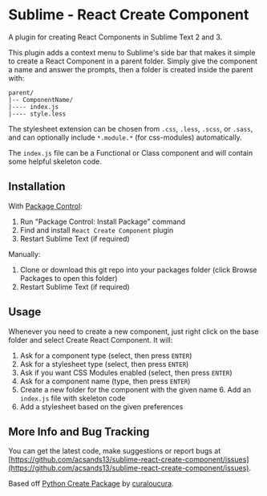 # Sublime - React Create Component

A plugin for creating React Components in Sublime Text 2 and 3.

This plugin adds a context menu to Sublime's side bar that makes it simple
to create a React Component in a parent folder. Simply give the component a
name and answer the prompts, then a folder is created inside the parent with:

```
parent/
|-- ComponentName/
|---- index.js
|---- style.less
```

The stylesheet extension can be chosen from `.css`, `.less`, `.scss`, or
`.sass`, and can optionally include `*.module.*` (for css-modules)
automatically.

The `index.js` file can be a Functional or Class component and will
contain some helpful skeleton code.


## Installation

With [Package Control](http://wbond.net/sublime_packages/package_control):
1. Run "Package Control: Install Package" command
2. Find and install `React Create Component` plugin
3. Restart Sublime Text (if required)

Manually:
1. Clone or download this git repo into your packages folder (click
Browse Packages to open this folder)
3. Restart Sublime Text (if required)


## Usage

Whenever you need to create a new component, just right click on the base
folder and select Create React Component. It will:

  1. Ask for a component type (select, then press `ENTER`)
  2. Ask for a stylesheet type (select, then press `ENTER`)
  3. Ask if you want CSS Modules enabled (select, then press `ENTER`)
  4. Ask for a component name (type, then press `ENTER`)
  5. Create a new folder for the component with the given name
	6. Add an `index.js` file with skeleton code
  7. Add a stylesheet based on the given preferences


## More Info and Bug Tracking

You can get the latest code, make suggestions or report bugs at
[https://github.com/acsands13/sublime-react-create-component/issues](https://github.com/acsands13/sublime-react-create-component/issues).

Based off
[Python Create Package](https://github.com/curaloucura/SublimePythonPackage)
by [curaloucura](https://github.com/curaloucura).
